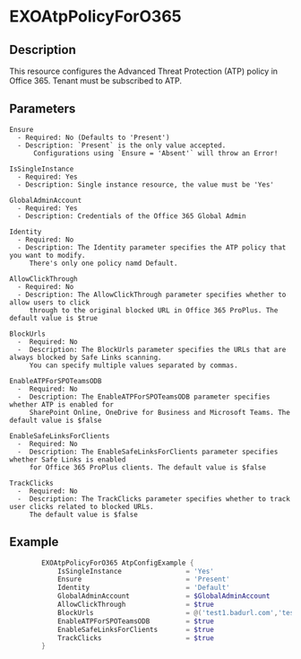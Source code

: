 # EXOAtpPolicyForO365

## Description

This resource configures the Advanced Threat Protection (ATP) policy in Office 365.
Tenant must be subscribed to ATP.

## Parameters

    Ensure
      - Required: No (Defaults to 'Present')
      - Description: `Present` is the only value accepted.
          Configurations using `Ensure = 'Absent'` will throw an Error!

    IsSingleInstance
      - Required: Yes
      - Description: Single instance resource, the value must be 'Yes'

    GlobalAdminAccount
      - Required: Yes
      - Description: Credentials of the Office 365 Global Admin

    Identity
      - Required: No
      - Description: The Identity parameter specifies the ATP policy that you want to modify.
         There's only one policy namd Default.

    AllowClickThrough
      - Required: No
      - Description: The AllowClickThrough parameter specifies whether to allow users to click
         through to the original blocked URL in Office 365 ProPlus. The default value is $true

    BlockUrls
      -  Required: No
      -  Description: The BlockUrls parameter specifies the URLs that are always blocked by Safe Links scanning.
         You can specify multiple values separated by commas.

    EnableATPForSPOTeamsODB
      -  Required: No
      -  Description: The EnableATPForSPOTeamsODB parameter specifies whether ATP is enabled for
         SharePoint Online, OneDrive for Business and Microsoft Teams. The default value is $false

    EnableSafeLinksForClients
      -  Required: No
      -  Description: The EnableSafeLinksForClients parameter specifies whether Safe Links is enabled
         for Office 365 ProPlus clients. The default value is $false

    TrackClicks
      -  Required: No
      -  Description: The TrackClicks parameter specifies whether to track user clicks related to blocked URLs.
         The default value is $false

## Example

```PowerShell
        EXOAtpPolicyForO365 AtpConfigExample {
            IsSingleInstance                = 'Yes'
            Ensure                          = 'Present'
            Identity                        = 'Default'
            GlobalAdminAccount              = $GlobalAdminAccount
            AllowClickThrough               = $true
            BlockUrls                       = @('test1.badurl.com','test2.badurl.com')
            EnableATPForSPOTeamsODB         = $true
            EnableSafeLinksForClients       = $true
            TrackClicks                     = $true
        }
```
